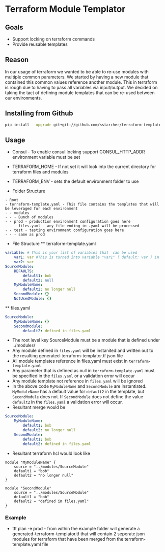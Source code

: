 Terraform Module Templator
================

## Goals
* Support locking on terraform commands
* Provide reusable templates


## Reason
In our usage of terraform we wanted to be able to re-use modules with multiple common parameters.  We started by having a new module that contained this common values reference another module.  This in terraform is rough due to having to pass all variables via input/output.  We decided on taking the tact of defining module templates that can be re-used between our environments.

## Installing from Github
```Bash
pip install --upgrade git+git://github.com/sstarcher/terraform-templator
```

## Usage
* Consul - To enable consul locking support CONSUL_HTTP_ADDR environment variable must be set
* TERRAFORM_HOME - If not set it will look into the current directory for terraform files and modules
* TERRAFORM_ENV - sets the default environment folder to use

* Folder Structure
```
- Root
- terraform-template.yaml - This file contains the templates that will be leveraged for each environment
- - modules
- - - Bunch of modules
- - prod - production environment configuration goes here
- - - files.yaml - any file ending in .yaml will be processed
- - test - testing environment configuration goes here
- - - same as prod
```

* File Structure
** terraform-template.yaml
```Yaml
variable: # This is your list of variables that  can be used
    var1: var #This is turned into variable "var1" { default: var } in terraform
    var2: var
SourceModule:
    DEFAULTS:
        default1: bob
        default2: null
    MyModuleName:
        default2: no longer null
    SecondModule: {}
    NotUsedModule: {}
```
**  files.yaml
```Yaml
SourceModule:
    MyModuleName: {}
    SecondModule:
        default2: defined in files.yaml
```

* The root level key SourceModule must be a module that is defined under ../modules/
* Any module defined in `files.yaml` will be instanited and written out to the resulting generated-terraform-templator.tf json file
* All module templates reference in files.yaml must exist in `terraform-template.yaml`
* Any parameter that is defined as null in `terraform-template.yaml` must be specified in the `files.yaml` or a validation error will occur
* Any module template not reference in `files.yaml` will be ignored
* In the above code `MyModuleName` and `SecondModule` are instantiated.  `MyModuleName` has a default value for `default2` in the template, but `SecondModule` does not.  If `SecondModule` does not define the value `default2` in the `files.yaml` a validation error will occur.
* Resultant merge would be
```Yaml
SourceModule:
    MyModuleName:
        default1: bob
        default2: no longer null
    SecondModule:
        default1: bob
        default2: defined in files.yaml
```
* Resultant terraform hcl would look like
```
module "MyModuleName" {
    source = "../modules/SourceModule"
    default1 = "bob"
    default2 = "no longer null"
}

module "SecondModule"
    source = "../modules/SourceModule"
    default1 = "bob"
    default2 = "defined in files.yaml"
}

```


### Example
* tft plan -e prod - from within the example folder will generate a generated-terraform-templator.tf that will contain 2 seperate json modules for terraform that have been merged from the terraform-template.yaml file


